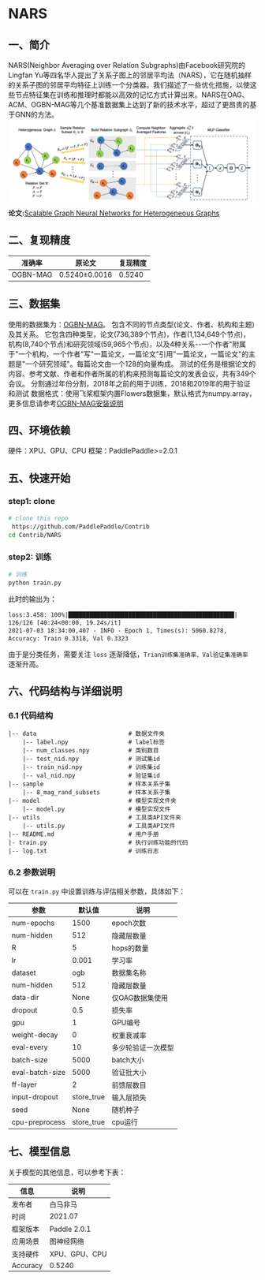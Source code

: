 # NARS
## 一、简介
NARS(Neighbor Averaging over Relation Subgraphs)由Facebook研究院的Lingfan Yu等四名华人提出了关系子图上的邻居平均法（NARS），它在随机抽样的关系子图的邻居平均特征上训练一个分类器。我们描述了一些优化措施，以使这些节点特征集在训练和推理时都能以高效的记忆方式计算出来。NARS在OAG、ACM、OGBN-MAG等几个基准数据集上达到了新的技术水平，超过了更昂贵的基于GNN的方法。
![avatar](./modelStructure.png)
**论文:**[Scalable Graph Neural Networks for Heterogeneous Graphs](https://arxiv.org/abs/2011.09679)
## 二、复现精度
| 准确率 | 原论文 | 复现精度 |
| --- | --- | --- |
| OGBN-MAG | 0.5240±0.0016 |0.5240|

## 三、数据集
使用的数据集为：[OGBN-MAG](https://ogb.stanford.edu/docs/home/)。
包含不同的节点类型(论文、作者、机构和主题)及其关系。
它包含四种类型，论文(736,389个节点)，作者(1,134,649个节点)，机构(8,740个节点)和研究领域(59,965个节点)，以及4种关系--一个作者"附属于"一个机构，一个作者"写"一篇论文，一篇论文"引用"一篇论文，一篇论文"的主题是"一个研究领域"。每篇论文由一个128的向量构成。
测试的任务是根据论文的内容、参考文献、作者和作者所属的机构来预测每篇论文的发表会议，共有349个会议。
分割通过年份分割，2018年之前的用于训练，2018和2019年的用于验证和测试
数据格式：使用飞桨框架内置Flowers数据集，默认格式为numpy.array，更多信息请参考[OGBN-MAG安装说明](https://ogb.stanford.edu/docs/home/)
## 四、环境依赖
硬件：XPU、GPU、CPU
框架：PaddlePaddle>=2.0.1
## 五、快速开始
### step1: clone 

``` bash
# clone this repo
 https://github.com/PaddlePaddle/Contrib
cd Contrib/NARS
```
### step2: 训练
``` bash
# 训练
python train.py
```

此时的输出为：
```
loss:3.458: 100%|███████████████████████████████████████████████| 126/126 [40:24<00:00, 19.24s/it]
2021-07-03 18:34:00,407 - INFO - Epoch 1, Times(s): 5060.8278, Accuracy: Train 0.3318, Val 0.3323
```
由于是分类任务，需要关注 ``loss`` 逐渐降低，``Trian训练集准确率、Val验证集准确率`` 逐渐升高。

## 六、代码结构与详细说明

### 6.1 代码结构

```
|-- data                          # 数据文件夹
    |-- label.npy                 # label标签
    |-- num_classes.npy           # 类别数目
    |-- test_nid.npy              # 测试集id
    |-- train_nid.npy             # 训练集id
    |-- val_nid.npy               # 验证集id
|-- sample                        # 样本关系子集
    |-- 8_mag_rand_subsets        # 样本关系子集
|-- model                         # 模型实现文件夹
    |-- model.py                  # 模型实现文件
|-- utils                         # 工具类API文件夹
    |-- utils.py                  # 工具类API文件
|-- README.md                     # 用户手册
|- train.py                       # 执行训练功能的代码
|-- log.txt                       # 训练日志
```

### 6.2 参数说明

可以在 `train.py` 中设置训练与评估相关参数，具体如下：

|  参数   | 默认值  | 说明 | 
|  ----  |  ----  |  ----  | 
| num-epochs  | 1500 | epoch次数 |
| num-hidden | 512 | 隐藏层数量 |
| R  | 5 | hops的数量|
| lr | 0.001 | 学习率 |
| dataset | ogb | 数据集名称 |
| num-hidden | 512 | 隐藏层数量 |
| data-dir  | None | 仅OAG数据集使用 |
| dropout | 0.5| 损失率 |
| gpu | 1| GPU编号 |
| weight-decay | 0 | 权重衰减率 |
| eval-every  | 10| 多少轮验证一次模型 |
| batch-size | 5000 | batch大小 |
| eval-batch-size  | 5000 | 验证批大小 |
| ff-layer | 2 | 前馈层数目 |
| input-dropout | store_true | 输入层损失 |
| seed | None  | 随机种子 |
| cpu-preprocess |store_true| cpu运行|

## 七、模型信息
关于模型的其他信息，可以参考下表：

| 信息 | 说明 |
| --- | --- |
| 发布者 |白马非马 |
| 时间 | 2021.07 |
| 框架版本 | Paddle 2.0.1 |
| 应用场景 | 图神经网络|
| 支持硬件 | XPU、GPU、CPU |
| Accuracy |  0.5240  |


